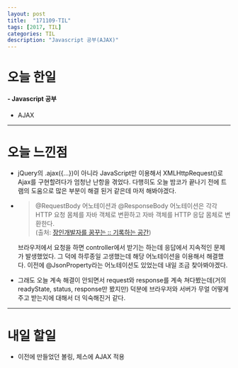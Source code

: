 ```yaml
---
layout: post
title:  "171109-TIL"
tags: [2017, TIL]
categories: TIL
description: "Javascript 공부(AJAX)"
---
```


오늘 한일
========

#### - Javascript 공부

  - AJAX

---

오늘 느낀점
==========

- jQuery의 .ajax({...})이 아니라 JavaScript만 이용해서 XMLHttpRequest()로 Ajax를 구현할려다가 엄청난 난항을 겪었다. 다행히도 오늘 밤코가 끝나기 전에 트램의 도움으로 많은 부분이 해결 된거 같은데 마저 해봐야겠다.

- > @RequestBody 어노테이션과 @ResponseBody 어노테이션은 각각 HTTP 요청 몸체를 자바 객체로 변환하고 자바 객체를 HTTP 응답 몸체로 변환한다.  
  (출처: [장인개발자를 꿈꾸는 :: 기록하는 공간](http://devbox.tistory.com/entry/Spring-RequestBody-어노테이션과-ReponseBody-어노테이션의-사용))

  브라우저에서 요청을 하면 controller에서 받기는 하는데 응답에서 지속적인 문제가 발생했었다. 그 덕에 하루종일 고생했는데 해당 어노테이션을 이용해서 해결했다. 이전에 @JsonProperty라는 어노테이션도 있었는데 내일 조금 찾아봐야겠다.

- 그래도 오늘 계속 해결이 안되면서 request와 response를 계속 쳐다봤는데(거의 readyState, status, response만 봤지만) 덕분에 브라우저와 서버가 무얼 어떻게 주고 받는지에 대해서 더 익숙해진거 같다.

---

내일 할일
=========

- 이전에 만들었던 볼링, 체스에 AJAX 적용
